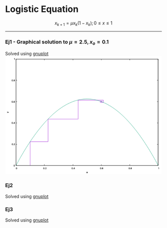 # Logistic Equation

$$x_{k+1}=\mu x_k(1-x_k);	0\leq x\leq 1$$

---

### Ej1 - Graphical solution to  $\mu=2.5,x_o=0.1$

Solved using [gnuplot](https://github.com/dVaGaymer/EDF/blob/main/ej1.plot)
![ej1](ej1.png)

### Ej2

Solved using [gnuplot](https://github.com/dVaGaymer/EDF/blob/main/ej2.plot)

### Ej3

Solved using [gnuplot](https://github.com/dVaGaymer/EDF/blob/main/ej3.plot)
